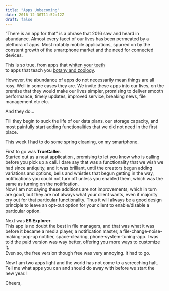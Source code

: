 ```yaml
---
title: "Apps Unbecoming"
date: 2016-12-30T11:52:12Z
draft: false
---
```


“There is an app for that” is a phrase that 2016 saw and heard in abundance. Almost every facet of our lives has been permeated by a plethora of apps. Most notably mobile applications, spurred on by the constant growth of the smartphone market and the need for connected devices.

This is so true, from apps that [whiten your teeth  
](http://appcrawlr.com/ios/perfect365-makeup-photo-editor)to apps that teach you [botany and zoology](https://play.google.com/store/apps/details?id=com.quizmine.combobotnyandzoology&hl=en).

However, the abundance of apps do not necessarily mean things are all rosy. Well in some cases they are. We invite these apps into our lives, on the premise that they would make our lives simpler, promising to deliver smooth performance, timely updates, improved service, breaking news, file management etc etc.

And they do…

Till they begin to suck the life of our data plans, our storage capacity, and most painfully start adding functionalities that we did not need in the first place.

This week I had to do some spring cleaning, on my smartphone.

First to go was **TrueCaller**.  
Started out as a neat application , promising to let you know who is calling before you pick up a call. I dare say that was a functionality that we wish we had since antiquity, and it was brilliant, until the creators begun adding variations and options, bells and whistles that begun getting in the way, notifications you could not turn off unless you enabled them, which was the same as turning on the notification.  
Now I am not saying these additions are not improvements; which in turn are good, but they are not always what your client wants, even if majority cry out for that particular functionality. Thus it will always be a good design principle to leave an opt-out option for your client to enable/disable a particular option.

Next was **ES Explorer**.  
This app is no doubt the best in file managers, and that was what it was before it became a media player, a notification master, a file-change-noise-making-pop-up notifier, space-clearing, phone-system-tuning-app. I was told the paid version was way better, offering you more ways to customize it.  
Even so, the free version though free was very annoying. It had to go.

Now I am two apps light and the world has not come to a screeching halt.  
Tell me what apps you can and should do away with before we start the new year.!

Cheers,